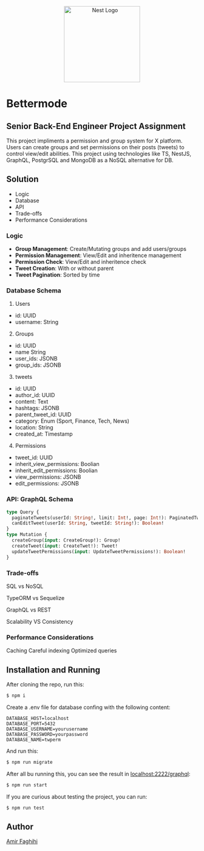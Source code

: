 <p align="center">
  <a href="http://bettermode.com/" target="blank">
    <img src="https://cdn.prod.website-files.com/632a253b6e9c1587d2b8853d/65b1c2aa9d5db8a934a345a9_bettermode-logo-toggle-light.png" width="200" alt="Nest Logo" />
  </a>
</p>

# Bettermode

## Senior Back-End Engineer Project Assignment

This project impliments a permission and group system for X platform. Users can create groups and set permissions on their posts (tweets) to control view/edit abilities. This project using technologies like TS, NestJS, GraphQL, PostgrSQL and MongoDB as a NoSQL alternative for DB.

## Solution

- Logic
- Database
- API
- Trade-offs
- Performance Considerations

### Logic

- <b>Group Management</b>: Create/Mutating groups and add users/groups
- <b>Permission Management</b>: View/Edit and inheritence management
- <b>Permission Check</b>: View/Edit and inheritence check
- <b>Tweet Creation</b>: With or without parent
- <b>Tweet Pagination</b>: Sorted by time

### Database Schema

1. Users

- id: UUID
- username: String

2. Groups

- id: UUID
- name String
- user_ids: JSONB
- group_ids: JSONB

3. tweets

- id: UUID
- author_id: UUID
- content: Text
- hashtags: JSONB
- parent_tweet_id: UUID
- category: Enum (Sport, Finance, Tech, News)
- location: String
- created_at: Timestamp

4. Permissions

- tweet_id: UUID
- inherit_view_permissions: Boolian
- inherit_edit_permissions: Boolian
- view_permissions: JSONB
- edit_permissions: JSONB

### API: GraphQL Schema

```graphql
type Query {
  paginateTweets(userId: String!, limit: Int!, page: Int!): PaginatedTweet!
  canEditTweet(userId: String, tweetId: String!): Boolean!
}
type Mutation {
  createGroup(input: CreateGroup!): Group!
  createTweet(input: CreateTwet!): Tweet!
  updateTweetPermissions(input: UpdateTweetPermissions!): Boolean!
}
```

### Trade-offs

SQL vs NoSQL

TypeORM vs Sequelize

GraphQL vs REST

Scalability VS Consistency

### Performance Considerations

Caching
Careful indexing
Optimized queries

## Installation and Running

After cloning the repo, run this:

```bash
$ npm i
```

Create a .env file for database confing with the following content:

```
DATABASE_HOST=localhost
DATABASE_PORT=5432
DATABASE_USERNAME=yourusername
DATABASE_PASSWORD=yourpassword
DATABASE_NAME=twperm
```

And run this:

```bash
$ npm run migrate
```

After all bu running this, you can see the result in [localhost:2222/graphql](http://localhost:2020/graphql):

```bash
$ npm run start
```

If you are curious about testing the project, you can run:

```bash
$ npm run test
```

## Author

[Amir Faghihi](https://faghihy.com)
